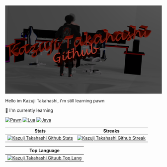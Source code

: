 <a href=https://github.com/KzjTkshi/KzjTkshi><img src="./Kazujieh.png" align=center></img></a>
<p align=left>Hello im Kazuji Takahashi, i'm still learning pawn <p>

:page_with_curl: I'm currently learning

[![Pawn](https://img.shields.io/badge/PAWN-Badge)](https://sa-mp.co.id/)
[![Lua](https://img.shields.io/badge/LUA-Badge)](https://docs.fivem.net/scripting-manual/runtimes/lua)
[![Java](https://img.shields.io/badge/JAVA-Badge)](https://www.java.com/) 

|                                                                                       Stats                                                                                                              |                                                                                       Streaks                                                                                                             |
| -------------------------------------------------------------------------------------------------------------------------------------------------------------------------------------------------------- | --------------------------------------------------------------------------------------------------------------------------------------------------------------------------------------------------------- |
| [![Kazuji Takahashi Github Stats](https://github-readme-stats.vercel.app/api?username=KzjTkshi&show_icons=true&title_color=76F1EE&icon_color=76F1FE&text_color=000000&bg_color=FFFFFF)](https://github.com/KzjTkshi) | [![Kazuji Takahashi Github Streak](http://github-readme-streak-stats.herokuapp.com?user=KzjTkshi&theme=white&hide_border=true&date_format=j%20M%5B%20Y%5D&ring=FFFFFF&currStreakLabel=FFFFFF)](https://github.com/KzjTkshi) |

|                                                                                       Top Language                                                                                                       |
| -------------------------------------------------------------------------------------------------------------------------------------------------------------------------------------------------------- |
| [![Kazuji Takahashi Gituub Top Lang](https://github-readme-stats.vercel.app/api/top-langs?username=KzjTkshi&show_icons=true&locale=en&bg_color=ffffff&text_color=000001&layout=compact)](https://github.com/KzjTkshi) |
</body>

 
<!--
**KzjTkshi/KzjTkshi** is a ✨ _special_ ✨ repository because its `README.md` (this file) appears on your GitHub profile.

Here are some ideas to get you started:

- 🔭 I’m currently working on ...
- 🌱 I’m currently learning ...
- 👯 I’m looking to collaborate on ...
- 🤔 I’m looking for help with ...
- 💬 Ask me about ...
- 📫 How to reach me: ...
- 😄 Pronouns: ...
- ⚡ Fun fact: ...
-->

